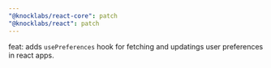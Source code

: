 ```yaml
---
"@knocklabs/react-core": patch
"@knocklabs/react": patch
---
```


feat: adds `usePreferences` hook for fetching and updatings user preferences in react apps.

